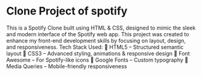 # Clone Project of spotify

This is a Spotify Clone built using HTML & CSS, designed to mimic the sleek and modern interface of the Spotify web app. This project was created to enhance my front-end development skills by focusing on layout, design, and responsiveness.
 Tech Stack Used:
🔹 HTML5 – Structured semantic layout
🔹 CSS3 – Advanced styling, animations & responsive design
🔹 Font Awesome – For Spotify-like icons
🔹 Google Fonts – Custom typography
🔹 Media Queries – Mobile-friendly responsiveness
